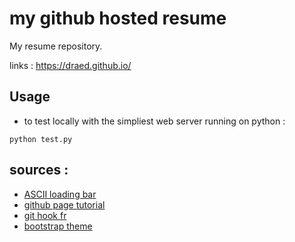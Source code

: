 # my github hosted resume

My resume repository.

links : https://draed.github.io/

## Usage

- to test locally with the simpliest web server running on python :
```
python test.py
```

## sources :

- [ASCII loading bar](https://copy-paste.net/en/loading-bar.php)
- [github page tutorial](https://pages.github.com/)
- [git hook fr](https://delicious-insights.com/fr/articles/git-hooks/)
- [bootstrap theme](https://startbootstrap.com/previews/freelancer)